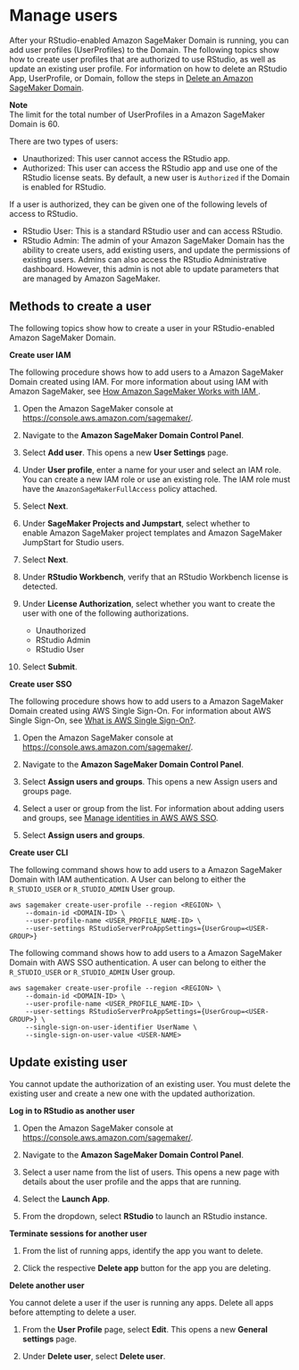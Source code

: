# Manage users<a name="rstudio-create-user"></a>

After your RStudio\-enabled Amazon SageMaker Domain is running, you can add user profiles \(UserProfiles\) to the Domain\. The following topics show how to create user profiles that are authorized to use RStudio, as well as update an existing user profile\. For information on how to delete an RStudio App, UserProfile, or Domain, follow the steps in [Delete an Amazon SageMaker Domain](https://docs.aws.amazon.com/sagemaker/latest/dg/gs-studio-delete-domain.html)\. 

**Note**  
The limit for the total number of UserProfiles in a Amazon SageMaker Domain is 60\.

 There are two types of users: 
+ Unauthorized: This user cannot access the RStudio app\. 
+ Authorized: This user can access the RStudio app and use one of the RStudio license seats\. By default, a new user is `Authorized` if the Domain is enabled for RStudio\.

If a user is authorized, they can be given one of the following levels of access to RStudio\. 
+  RStudio User: This is a standard RStudio user and can access RStudio\. 
+  RStudio Admin: The admin of your Amazon SageMaker Domain has the ability to create users, add existing users, and update the permissions of existing users\. Admins can also access the RStudio Administrative dashboard\. However, this admin is not able to update parameters that are managed by Amazon SageMaker\.

## Methods to create a user<a name="rstudio-create-user-methods"></a>

The following topics show how to create a user in your RStudio\-enabled Amazon SageMaker Domain\.

 **Create user IAM** 

The following procedure shows how to add users to a Amazon SageMaker Domain created using IAM\. For more information about using IAM with Amazon SageMaker, see [How Amazon SageMaker Works with IAM ](https://docs.aws.amazon.com/sagemaker/latest/dg/security_iam_service-with-iam.html)\. 

1. Open the Amazon SageMaker console at [https://console\.aws\.amazon\.com/sagemaker/](https://console.aws.amazon.com/sagemaker/)\.

1.  Navigate to the **Amazon SageMaker Domain Control Panel**\.

1. Select **Add user**\. This opens a new **User Settings** page\.

1.  Under **User profile**, enter a name for your user and select an IAM role\. You can create a new IAM role or use an existing role\. The IAM role must have the `AmazonSageMakerFullAccess` policy attached\.

1.  Select **Next**\.

1.  Under **SageMaker Projects and Jumpstart**, select whether to enable Amazon SageMaker project templates and Amazon SageMaker JumpStart for Studio users\.

1.  Select **Next**\.

1.  Under **RStudio Workbench**, verify that an RStudio Workbench license is detected\.

1. Under **License Authorization**, select whether you want to create the user with one of the following authorizations\.
   +  Unauthorized 
   +  RStudio Admin 
   +  RStudio User 

1. Select **Submit**\.

 **Create user SSO** 

The following procedure shows how to add users to a Amazon SageMaker Domain created using AWS Single Sign\-On\. For information about AWS Single Sign\-On, see [What is AWS Single Sign\-On?](https://docs.aws.amazon.com/singlesignon/latest/userguide/getting-started.html)\. 

1. Open the Amazon SageMaker console at [https://console\.aws\.amazon\.com/sagemaker/](https://console.aws.amazon.com/sagemaker/)\.

1.  Navigate to the **Amazon SageMaker Domain Control Panel**\.

1.  Select **Assign users and groups**\. This opens a new Assign users and groups page\. 

1.  Select a user or group from the list\. For information about adding users and groups, see [Manage identities in AWS AWS SSO](https://docs.aws.amazon.com/singlesignon/latest/userguide/manage-your-identity-source-sso.html)\. 

1.  Select **Assign users and groups**\. 

 **Create user CLI** 

 The following command shows how to add users to a Amazon SageMaker Domain with IAM authentication\. A User can belong to either the `R_STUDIO_USER` or `R_STUDIO_ADMIN` User group\. 

```
aws sagemaker create-user-profile --region <REGION> \
    --domain-id <DOMAIN-ID> \
    --user-profile-name <USER_PROFILE_NAME-ID> \
    --user-settings RStudioServerProAppSettings={UserGroup=<USER-GROUP>}
```

The following command shows how to add users to a Amazon SageMaker Domain with AWS SSO authentication\. A user can belong to either the `R_STUDIO_USER` or `R_STUDIO_ADMIN` User group\. 

```
aws sagemaker create-user-profile --region <REGION> \
    --domain-id <DOMAIN-ID> \
    --user-profile-name <USER_PROFILE_NAME-ID> \
    --user-settings RStudioServerProAppSettings={UserGroup=<USER-GROUP>} \
    --single-sign-on-user-identifier UserName \
    --single-sign-on-user-value <USER-NAME>
```

## Update existing user<a name="rstudio-create-user-update"></a>

You cannot update the authorization of an existing user\. You must delete the existing user and create a new one with the updated authorization\.

 **Log in to RStudio as another user** 

1. Open the Amazon SageMaker console at [https://console\.aws\.amazon\.com/sagemaker/](https://console.aws.amazon.com/sagemaker/)\.

1.  Navigate to the **Amazon SageMaker Domain Control Panel**\.

1.  Select a user name from the list of users\. This opens a new page with details about the user profile and the apps that are running\. 

1.  Select the **Launch App**\. 

1.  From the dropdown, select **RStudio** to launch an RStudio instance\. 

 **Terminate sessions for another user** 

1.  From the list of running apps, identify the app you want to delete\. 

1.  Click the respective **Delete app** button for the app you are deleting\. 

 **Delete another user** 

 You cannot delete a user if the user is running any apps\. Delete all apps before attempting to delete a user\. 

1.  From the **User Profile** page, select **Edit**\. This opens a new **General settings** page\. 

1.  Under **Delete user**, select **Delete user**\. 